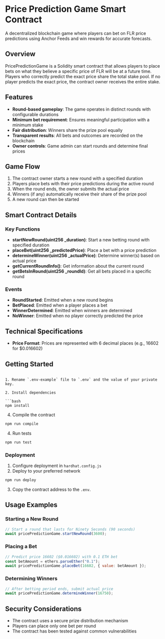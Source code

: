 # Price Prediction Game Smart Contract

A decentralized blockchain game where players can bet on FLR price predictions using Anchor Feeds and win rewards for accurate forecasts.

## Overview

PricePredictionGame is a Solidity smart contract that allows players to place bets on what they believe a specific price of FLR will be at a future time. Players who correctly predict the exact price share the total stake pool. If no player predicts the exact price, the contract owner receives the entire stake.

## Features

- **Round-based gameplay**: The game operates in distinct rounds with configurable durations
- **Minimum bet requirement**: Ensures meaningful participation with a minimum stake
- **Fair distribution**: Winners share the prize pool equally
- **Transparent results**: All bets and outcomes are recorded on the blockchain
- **Owner controls**: Game admin can start rounds and determine final prices

## Game Flow

1. The contract owner starts a new round with a specified duration
2. Players place bets with their price predictions during the active round
3. When the round ends, the owner submits the actual price
4. Winners (if any) automatically receive their share of the prize pool
5. A new round can then be started

## Smart Contract Details

### Key Functions

- **startNewRound(uint256 \_duration)**: Start a new betting round with specified duration
- **placeBet(uint256 \_predictedPrice)**: Place a bet with a price prediction
- **determineWinner(uint256 \_actualPrice)**: Determine winner(s) based on actual price
- **getCurrentRoundInfo()**: Get information about the current round
- **getBetsInRound(uint256 \_roundId)**: Get all bets placed in a specific round

### Events

- **RoundStarted**: Emitted when a new round begins
- **BetPlaced**: Emitted when a player places a bet
- **WinnerDetermined**: Emitted when winners are determined
- **NoWinner**: Emitted when no player correctly predicted the price

## Technical Specifications

- **Price Format**: Prices are represented with 6 decimal places (e.g., 16602 for $0.016602)

## Getting Started


```

1. Rename `.env-example` file to `.env` and the value of your private key.

2. Install dependencies

```bash
npm install
```

4. Compile the contract

```bash
npm run compile
```

4. Run tests

```bash
npm run test
```

### Deployment

1. Configure deployment in `hardhat.config.js`
2. Deploy to your preferred network

```bash
npm run deploy
```

3. Copy the contract address to the `.env`.

## Usage Examples

### Starting a New Round

```javascript
// Start a round that lasts for Ninety Seconds (90 seconds)
await pricePredictionGame.startNewRound(3600);
```

### Placing a Bet

```javascript
// Predict price 16602 ($0.016602) with 0.1 ETH bet
const betAmount = ethers.parseEther("0.1");
await pricePredictionGame.placeBet(16602, { value: betAmount });
```

### Determining Winners

```javascript
// After betting period ends, submit actual price
await pricePredictionGame.determineWinner(16750);
```

## Security Considerations

- The contract uses a secure prize distribution mechanism
- Players can place only one bet per round
- The contract has been tested against common vulnerabilities

